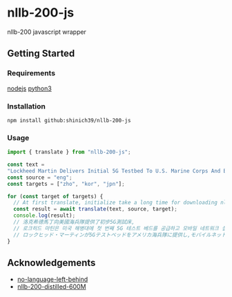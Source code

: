 # nllb-200-js

nllb-200 javascript wrapper

## Getting Started

### Requirements

[nodejs](https://nodejs.org/en/download/package-manager/current)
[python3](https://www.python.org/downloads/)

### Installation

```console
npm install github:shinich39/nllb-200-js
```

### Usage

```js
import { translate } from "nllb-200-js";

const text =
"Lockheed Martin Delivers Initial 5G Testbed To U.S. Marine Corps And Begins Mobile Network Experimentation";
const source = "eng";
const targets = ["zho", "kor", "jpn"];

for (const target of targets) {
  // At first translate, initialize take a long time for downloading nllb-200 model.
  const result = await translate(text, source, target);
  console.log(result);
  // 洛克希德馬丁向美國海兵隊提供了初步5G測試床,
  // 로크히드 마틴은 미국 해병대에 첫 번째 5G 테스트 베드를 공급하고 모바일 네트워크 실험을 시작했습니다
  // ロックヒッド・マーティンが5Gテストベッドをアメリカ海兵隊に提供し,モバイルネットワーク実験を開始
}
```

## Acknowledgements

- [no-language-left-behind](https://ai.meta.com/research/no-language-left-behind/)
- [nllb-200-distilled-600M](https://huggingface.co/facebook/nllb-200-distilled-600M)